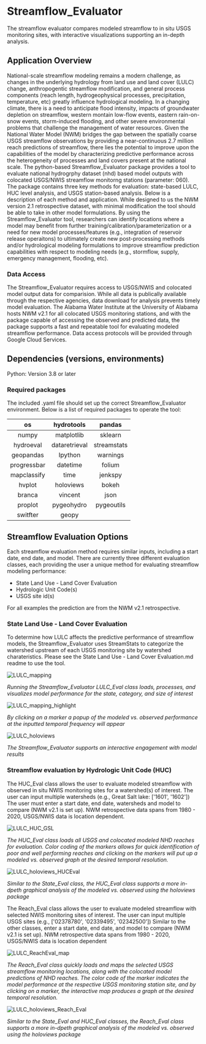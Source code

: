 # Streamflow_Evaluator
The streamflow evaluator compares modeled streamflow to in situ USGS monitoring sites, with interactive visualizations supporting an in-depth analysis.

## Application Overview
National-scale streamflow modeling remains a modern challenge, as changes in the underlying hydrology from land use and land cover (LULC) change, anthropogentic streamflow modification, and general process components (reach length, hydrogeophysical processes, precipitation, temperature, etc) greatly influence  hydrological modeling.
In a changing climate, there is a need to anticipate flood intensity, impacts of groundwater depletion on streamflow, western montain low-flow events, eastern rain-on-snow events, storm-induced flooding, and other severe environmental problems that challenge the management of water resources.
Given the National Water Model (NWM) bridges the gap between the spatially coarse USGS streamflow observations by providing a near-continuous 2.7 million reach predictions of streamflow, there lies the potential to improve upon the capabilities of the model by characterizing predictive performance across the heterogeneity of processes and land covers present at the national scale. 
The python-based Streamflow_Evaluator package provides a tool to evaluate national hydrogrphy dataset (nhd) based model outputs with colocated USGS/NWIS streamflow monitorng stations (parameter: 060). 
The package contains three key methods for evaluation: state-based LULC, HUC level analysis, and USGS station-based analysis.
Below is a description of each method and application.
While designed to us the NWM version 2.1 retrospective dataset, with minimal modification the tool should be able to take in other model formulations.
By using the Streamflow_Evaluator tool, researchers can identify locations where a model may benefit from further training/calibration/parameterization or a need for new model processes/features (e.g., integration of reservoir release operaitons) to ultimately create new post-processing methods and/or hydrological modeling formulations to improve streamflow prediction capabilities with respect to modeling needs (e.g., stormflow, supply, emergency management, flooding, etc).   

### Data Access
The Streamflow_Evaluator requires access to USGS/NWIS and colocated model output data for comparision.
While all data is publically available through the respective agencies, data download for analysis prevents timely model evaluation. 
The Alabama Water Institute at the University of Alabama hosts NWM v2.1 for all colocated USGS monitoring stations, and with the package capable of accessing the observed and predicted data, the package supports a fast and repeatable tool for evaluating modeled streamflow performance.
Data access protocols will be provided through Google Cloud Services.

## Dependencies (versions, environments)
Python: Version 3.8 or later

### Required packages
The included .yaml file should set up the correct Streamflow_Evaluator environment.
Below is a list of required packages to operate the tool:

| os           |    hydrotools   |      pandas  |
|:-----------: | :-------------: | :----------: | 
|  numpy       |  matplotlib     | sklearn      |
|  hydroeval   |  dataretrieval  | streamstats  |
|  geopandas   |  Ipython        | warnings     |
|  progressbar |  datetime       | folium       |
|  mapclassify |  time           | jenkspy      |
|  hvplot      |  holoviews      | bokeh        |
|  branca      |  vincent        | json         |
|  proplot     |  pygeohydro     | pygeoutils   |
|  switfter    |  geopy          |              |

## Streamflow Evaluation Options
Each streamflow evaluation method requires similar inputs, including a start date, end date, and model.
There are currently three different evaluation classes, each providing the user a unique method for evaluating streamflow modeling performance:
- State Land Use - Land Cover Evaluation
- Hydrologic Unit Code(s)
- USGS site id(s)

For all examples the prediction are from the NWM v2.1 retrospective. 

### State Land Use - Land Cover Evaluation
To determine how LULC affects the predictive performance of streamflow models, the Streamflow_Evaluator uses StreamStats to categorize the watershed upstream of each USGS monitoring site by watershed charateristics.
Please see the State Land Use - Land Cover Evaluation.md readme to use the tool.

![LULC_mapping](https://user-images.githubusercontent.com/33735397/205775870-5efab8e2-57ce-4ecb-b6c1-012909ece220.PNG)


_Running the Streamflow_Evaluator LULC_Eval class loads, processes, and visualizes model performance for the state, category, and size of interest_

![LULC_mapping_highlight](https://user-images.githubusercontent.com/33735397/205776459-355507b4-2036-4eca-8bb3-fc88debbebef.PNG)

_By clicking on a marker a popup of the modeled vs. observed performance at the inputted temporal frequency will appear_

![LULC_holoviews](https://user-images.githubusercontent.com/33735397/205777709-65a8e6d8-0d7a-42e5-81b3-819462cb6e6a.PNG)

_The Streamflow_Evaluator supports an interactive engagement with model results_



### Streamflow evaluation by Hydrologic Unit Code (HUC)
The HUC_Eval class allows the user to evaluate modeled streamflow with observed in situ NWIS monitoring sites  for a watershed(s) of interest. 
The user can input multiple watersheds (e.g., Great Salt lake: ['1601', '1602'])
The user must enter a start date, end date, watersheds and model to compare (NWM v2.1 is set up).
NWM retrospective data spans from 1980 - 2020, USGS/NWIS data is location dependent.

![LULC_HUC_GSL](https://user-images.githubusercontent.com/33735397/206265320-7c640b40-830e-41ed-8e3f-67a2b20984c5.PNG)

_The HUC_Eval class loads all USGS and colocated modeled NHD reaches for evaluation.
Color coding of the markers allows for quick identification of poor and well performing reaches and clicking on the markers will put up a modeled vs. observed graph at the desired temporal resolution._

![LULC_holoviews_HUCEval](https://user-images.githubusercontent.com/33735397/206265779-5417343f-ed40-4704-b8bc-12ada2672259.PNG)

_Similar to the State_Eval class, the HUC_Eval class supports a more in-dpeth graphical analysis of the modeled vs. observed using the holoviews package_


The Reach_Eval class allows the user to evaluate modeled streamflow with selected NWIS monitoring sites of interest. 
The user can input multiple USGS sites (e.g., ['02378780', '02339495', '02342500'])
Similar to the other classes, enter a start date, end date, and model to compare (NWM v2.1 is set up).
NWM retrospective data spans from 1980 - 2020, USGS/NWIS data is location dependent


![LULC_ReachEval_map](https://user-images.githubusercontent.com/33735397/206266617-f06c9836-0193-4f6f-94f9-11982272d34d.PNG)

_The Reach_Eval class quickly loads and maps the selected USGS streamflow monitoring locations, along with the colocated model predictions of NHD reaches.
The color code of the marker indicates the model performance at the respective USGS monitoring station site, and by clicking on a marker, the interactive map produces a graph at the desired temporal resolution._


![LULC_holoviews_Reach_Eval](https://user-images.githubusercontent.com/33735397/206267196-749bb94d-aa57-4d24-9b4e-97e7567e1fc0.PNG)

_Similar to the State_Eval and HUC_Eval classes, the Reach_Eval class supports a more in-dpeth graphical analysis of the modeled vs. observed using the holoviews package_
